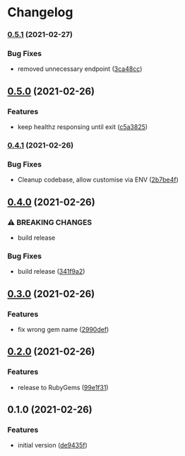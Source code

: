 # Changelog

### [0.5.1](https://www.github.com/mikian/sidekiq_liveness/compare/v0.5.0...v0.5.1) (2021-02-27)


### Bug Fixes

* removed unnecessary endpoint ([3ca48cc](https://www.github.com/mikian/sidekiq_liveness/commit/3ca48cc62e9c9c76003fa4ff66f2a0970d0151bb))

## [0.5.0](https://www.github.com/mikian/sidekiq_liveness/compare/v0.4.1...v0.5.0) (2021-02-26)


### Features

* keep healthz responsing until exit ([c5a3825](https://www.github.com/mikian/sidekiq_liveness/commit/c5a3825de9e97c4a5853cbfb08e4d9c5829cc08c))

### [0.4.1](https://www.github.com/mikian/sidekiq_liveness/compare/v0.4.0...v0.4.1) (2021-02-26)


### Bug Fixes

* Cleanup codebase, allow customise via ENV ([2b7be4f](https://www.github.com/mikian/sidekiq_liveness/commit/2b7be4f5258a4a3473abb90757031915c3263d1c))

## [0.4.0](https://www.github.com/mikian/sidekiq_liveness/compare/v0.3.0...v0.4.0) (2021-02-26)


### ⚠ BREAKING CHANGES

* build release

### Bug Fixes

* build release ([341f9a2](https://www.github.com/mikian/sidekiq_liveness/commit/341f9a23e89c75d4f4d69ae039c60da87aa3975f))

## [0.3.0](https://www.github.com/mikian/sidekiq_liviness/compare/v0.2.0...v0.3.0) (2021-02-26)


### Features

* fix wrong gem name ([2990def](https://www.github.com/mikian/sidekiq_liviness/commit/2990def26ab909f999cbcc38af7c5127c7e15443))

## [0.2.0](https://www.github.com/mikian/sidekiq_liviness/compare/v0.1.0...v0.2.0) (2021-02-26)


### Features

* release to RubyGems ([99e1f31](https://www.github.com/mikian/sidekiq_liviness/commit/99e1f31bbd5777ec612f133acf9bafe7feaf62a7))

## 0.1.0 (2021-02-26)


### Features

* initial version ([de9435f](https://www.github.com/mikian/sidekiq_liveness/commit/de9435fa8d3bbe6c2fe30157b797368ca00f9292))
